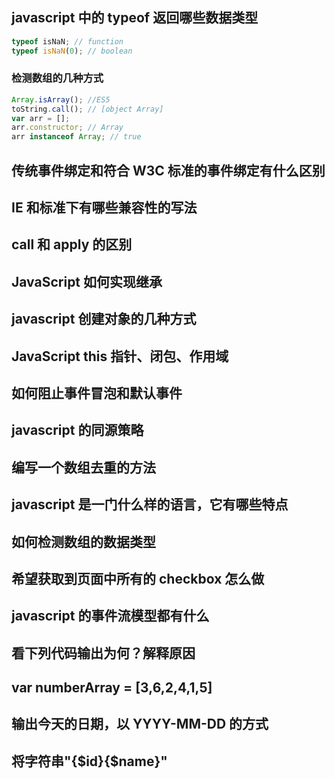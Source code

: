 ## javascript 中的 typeof 返回哪些数据类型

```javascript
typeof isNaN; // function
typeof isNaN(0); // boolean
```

### 检测数组的几种方式

```javascript
Array.isArray(); //ES5
toString.call(); // [object Array]
var arr = [];
arr.constructor; // Array
arr instanceof Array; // true
```

## 传统事件绑定和符合 W3C 标准的事件绑定有什么区别

## IE 和标准下有哪些兼容性的写法

## call 和 apply 的区别

## JavaScript 如何实现继承

## javascript 创建对象的几种方式

## JavaScript this 指针、闭包、作用域

## 如何阻止事件冒泡和默认事件

## javascript 的同源策略

## 编写一个数组去重的方法

## javascript 是一门什么样的语言，它有哪些特点

## 如何检测数组的数据类型

## 希望获取到页面中所有的 checkbox 怎么做

## javascript 的事件流模型都有什么

## 看下列代码输出为何？解释原因

## var numberArray = [3,6,2,4,1,5]

## 输出今天的日期，以 YYYY-MM-DD 的方式

## 将字符串"<tr><td>{$id}</td><td>{$name}</td></tr>"

##
